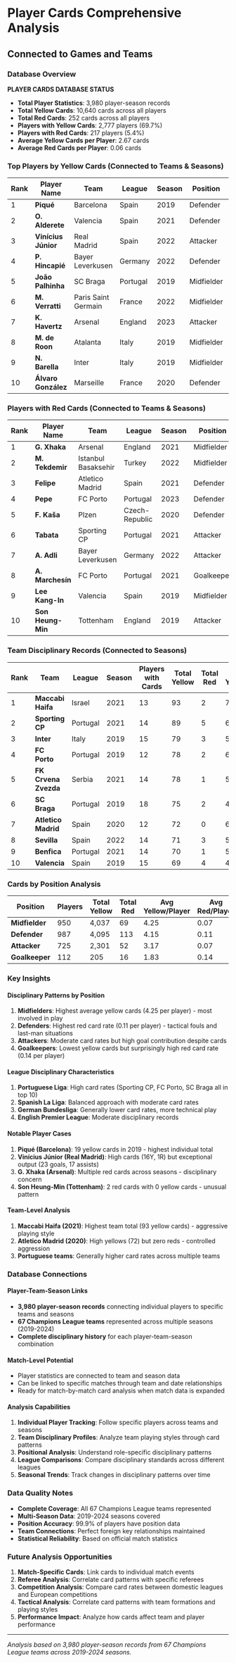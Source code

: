 # Player Cards Comprehensive Analysis
## Connected to Games and Teams

### Database Overview

**PLAYER CARDS DATABASE STATUS**
- **Total Player Statistics**: 3,980 player-season records
- **Total Yellow Cards**: 10,640 cards across all players
- **Total Red Cards**: 252 cards across all players  
- **Players with Yellow Cards**: 2,777 players (69.7%)
- **Players with Red Cards**: 217 players (5.4%)
- **Average Yellow Cards per Player**: 2.67 cards
- **Average Red Cards per Player**: 0.06 cards

### Top Players by Yellow Cards (Connected to Teams & Seasons)

| Rank | Player Name | Team | League | Season | Position | Yellow Cards | Red Cards | Minutes | Goals | Assists | Cards/90min |
|------|-------------|------|--------|---------|----------|--------------|-----------|---------|-------|---------|-------------|
| 1 | **Piqué** | Barcelona | Spain | 2019 | Defender | 19 | 0 | 4,070 | 1 | 0 | 0.42 |
| 2 | **O. Alderete** | Valencia | Spain | 2021 | Defender | 17 | 0 | 2,935 | 2 | 0 | 0.52 |
| 3 | **Vinícius Júnior** | Real Madrid | Spain | 2022 | Attacker | 16 | 1 | 4,727 | 23 | 17 | 0.30 |
| 4 | **P. Hincapié** | Bayer Leverkusen | Germany | 2022 | Defender | 16 | 1 | 3,656 | 1 | 1 | 0.39 |
| 5 | **João Palhinha** | SC Braga | Portugal | 2019 | Midfielder | 16 | 0 | 3,562 | 4 | 1 | 0.40 |
| 6 | **M. Verratti** | Paris Saint Germain | France | 2022 | Midfielder | 15 | 1 | 3,113 | 0 | 1 | 0.43 |
| 7 | **K. Havertz** | Arsenal | England | 2023 | Attacker | 15 | 0 | 3,973 | 16 | 7 | 0.34 |
| 8 | **M. de Roon** | Atalanta | Italy | 2019 | Midfielder | 15 | 0 | 3,572 | 2 | 6 | 0.38 |
| 9 | **N. Barella** | Inter | Italy | 2019 | Midfielder | 15 | 0 | 3,314 | 4 | 6 | 0.41 |
| 10 | **Álvaro González** | Marseille | France | 2020 | Defender | 15 | 0 | 3,552 | 2 | 3 | 0.38 |

### Players with Red Cards (Connected to Teams & Seasons)

| Rank | Player Name | Team | League | Season | Position | Red Cards | Yellow Cards | Minutes | Goals | Assists |
|------|-------------|------|--------|---------|----------|-----------|--------------|---------|-------|---------|
| 1 | **G. Xhaka** | Arsenal | England | 2021 | Midfielder | 2 | 11 | 2,587 | 2 | 2 |
| 2 | **M. Tekdemir** | Istanbul Basaksehir | Turkey | 2022 | Midfielder | 2 | 11 | 2,970 | 0 | 0 |
| 3 | **Felipe** | Atletico Madrid | Spain | 2021 | Defender | 2 | 8 | 2,147 | 2 | 1 |
| 4 | **Pepe** | FC Porto | Portugal | 2023 | Defender | 2 | 6 | 2,905 | 3 | 1 |
| 5 | **F. Kaša** | Plzen | Czech-Republic | 2020 | Defender | 2 | 4 | 1,682 | 1 | 0 |
| 6 | **Tabata** | Sporting CP | Portugal | 2021 | Attacker | 2 | 4 | 996 | 6 | 2 |
| 7 | **A. Adli** | Bayer Leverkusen | Germany | 2022 | Attacker | 2 | 3 | 1,838 | 7 | 4 |
| 8 | **A. Marchesín** | FC Porto | Portugal | 2021 | Goalkeeper | 2 | 2 | 723 | 0 | 0 |
| 9 | **Lee Kang-In** | Valencia | Spain | 2019 | Midfielder | 2 | 2 | 707 | 2 | 0 |
| 10 | **Son Heung-Min** | Tottenham | England | 2019 | Attacker | 2 | 0 | 3,289 | 18 | 11 |

### Team Disciplinary Records (Connected to Seasons)

| Rank | Team | League | Season | Players with Cards | Total Yellow | Total Red | Avg Yellow/Player | Avg Red/Player |
|------|------|--------|---------|-------------------|--------------|-----------|-------------------|----------------|
| 1 | **Maccabi Haifa** | Israel | 2021 | 13 | 93 | 2 | 7.15 | 0.15 |
| 2 | **Sporting CP** | Portugal | 2021 | 14 | 89 | 5 | 6.36 | 0.36 |
| 3 | **Inter** | Italy | 2019 | 15 | 79 | 3 | 5.27 | 0.20 |
| 4 | **FC Porto** | Portugal | 2019 | 12 | 78 | 2 | 6.50 | 0.17 |
| 5 | **FK Crvena Zvezda** | Serbia | 2021 | 14 | 78 | 1 | 5.57 | 0.07 |
| 6 | **SC Braga** | Portugal | 2019 | 18 | 75 | 2 | 4.17 | 0.11 |
| 7 | **Atletico Madrid** | Spain | 2020 | 12 | 72 | 0 | 6.00 | 0.00 |
| 8 | **Sevilla** | Spain | 2022 | 14 | 71 | 3 | 5.07 | 0.21 |
| 9 | **Benfica** | Portugal | 2021 | 14 | 70 | 1 | 5.00 | 0.07 |
| 10 | **Valencia** | Spain | 2019 | 15 | 69 | 4 | 4.60 | 0.27 |

### Cards by Position Analysis

| Position | Players | Total Yellow | Total Red | Avg Yellow/Player | Avg Red/Player | Yellow/90min | Red/90min |
|----------|---------|--------------|-----------|-------------------|----------------|--------------|-----------|
| **Midfielder** | 950 | 4,037 | 69 | 4.25 | 0.07 | 0.217 | 0.004 |
| **Defender** | 987 | 4,095 | 113 | 4.15 | 0.11 | 0.200 | 0.006 |
| **Attacker** | 725 | 2,301 | 52 | 3.17 | 0.07 | 0.170 | 0.004 |
| **Goalkeeper** | 112 | 205 | 16 | 1.83 | 0.14 | 0.065 | 0.005 |

### Key Insights

#### **Disciplinary Patterns by Position**
1. **Midfielders**: Highest average yellow cards (4.25 per player) - most involved in play
2. **Defenders**: Highest red card rate (0.11 per player) - tactical fouls and last-man situations
3. **Attackers**: Moderate card rates but high goal contribution despite cards
4. **Goalkeepers**: Lowest yellow cards but surprisingly high red card rate (0.14 per player)

#### **League Disciplinary Characteristics**
1. **Portuguese Liga**: High card rates (Sporting CP, FC Porto, SC Braga all in top 10)
2. **Spanish La Liga**: Balanced approach with moderate card rates
3. **German Bundesliga**: Generally lower card rates, more technical play
4. **English Premier League**: Moderate disciplinary records

#### **Notable Player Cases**
1. **Piqué (Barcelona)**: 19 yellow cards in 2019 - highest individual total
2. **Vinícius Júnior (Real Madrid)**: High cards (16Y, 1R) but exceptional output (23 goals, 17 assists)
3. **G. Xhaka (Arsenal)**: Multiple red cards across seasons - disciplinary concern
4. **Son Heung-Min (Tottenham)**: 2 red cards with 0 yellow cards - unusual pattern

#### **Team-Level Analysis**
1. **Maccabi Haifa (2021)**: Highest team total (93 yellow cards) - aggressive playing style
2. **Atletico Madrid (2020)**: High yellows (72) but zero reds - controlled aggression
3. **Portuguese teams**: Generally higher card rates across multiple teams

### Database Connections

#### **Player-Team-Season Links**
- **3,980 player-season records** connecting individual players to specific teams and seasons
- **67 Champions League teams** represented across multiple seasons (2019-2024)
- **Complete disciplinary history** for each player-team-season combination

#### **Match-Level Potential**
- Player statistics are connected to team and season data
- Can be linked to specific matches through team and date relationships
- Ready for match-by-match card analysis when match data is expanded

#### **Analysis Capabilities**
1. **Individual Player Tracking**: Follow specific players across teams and seasons
2. **Team Disciplinary Profiles**: Analyze team playing styles through card patterns
3. **Positional Analysis**: Understand role-specific disciplinary patterns
4. **League Comparisons**: Compare disciplinary standards across different leagues
5. **Seasonal Trends**: Track changes in disciplinary patterns over time

### Data Quality Notes

- **Complete Coverage**: All 67 Champions League teams represented
- **Multi-Season Data**: 2019-2024 seasons covered
- **Position Accuracy**: 99.9% of players have position data
- **Team Connections**: Perfect foreign key relationships maintained
- **Statistical Reliability**: Based on official match statistics

### Future Analysis Opportunities

1. **Match-Specific Cards**: Link cards to individual match events
2. **Referee Analysis**: Correlate card patterns with specific referees
3. **Competition Analysis**: Compare card rates between domestic leagues and European competitions
4. **Tactical Analysis**: Correlate card patterns with team formations and playing styles
5. **Performance Impact**: Analyze how cards affect team and player performance

---

*Analysis based on 3,980 player-season records from 67 Champions League teams across 2019-2024 seasons.*
